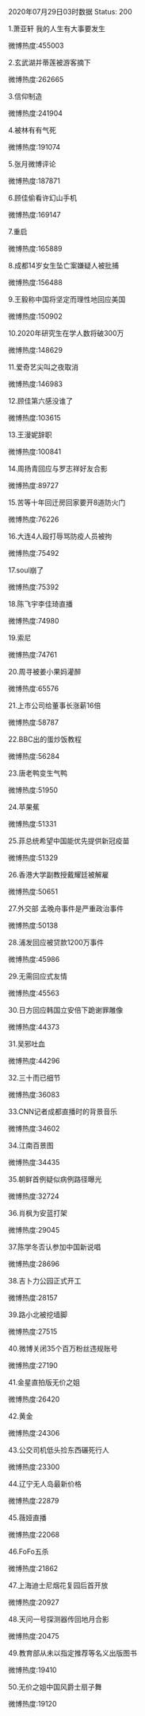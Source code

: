 2020年07月29日03时数据
Status: 200

1.萧亚轩 我的人生有大事要发生

微博热度:455003

2.玄武湖并蒂莲被游客摘下

微博热度:262665

3.信仰制造

微博热度:241904

4.被林有有气死

微博热度:191074

5.张月微博评论

微博热度:187871

6.顾佳偷看许幻山手机

微博热度:169147

7.重启

微博热度:165889

8.成都14岁女生坠亡案嫌疑人被批捕

微博热度:156488

9.王毅称中国将坚定而理性地回应美国

微博热度:150902

10.2020年研究生在学人数将破300万

微博热度:148629

11.爱奇艺尖叫之夜取消

微博热度:146983

12.顾佳第六感没谁了

微博热度:103615

13.王漫妮辞职

微博热度:100841

14.周扬青回应与罗志祥好友合影

微博热度:89727

15.苦等十年回迁房回家要开8道防火门

微博热度:76226

16.大连4人殴打辱骂防疫人员被拘

微博热度:75492

17.soul崩了

微博热度:75392

18.陈飞宇李佳琦直播

微博热度:74980

19.索尼

微博热度:74761

20.周寻被姜小果妈灌醉

微博热度:65576

21.上市公司给董事长涨薪16倍

微博热度:58787

22.BBC出的蛋炒饭教程

微博热度:56284

23.唐老鸭变生气鸭

微博热度:51950

24.苹果蕉

微博热度:51331

25.菲总统希望中国能优先提供新冠疫苗

微博热度:51329

26.香港大学副教授戴耀廷被解雇

微博热度:50651

27.外交部 孟晚舟事件是严重政治事件

微博热度:50138

28.浦发回应被贷款1200万事件

微博热度:45986

29.无需回应式友情

微博热度:45563

30.日方回应韩国立安倍下跪谢罪雕像

微博热度:44373

31.吴邪吐血

微博热度:44296

32.三十而已细节

微博热度:36083

33.CNN记者成都直播时的背景音乐

微博热度:34602

34.江南百景图

微博热度:34435

35.朝鲜首例疑似病例路径曝光

微博热度:32724

36.肖枫为安蓝打架

微博热度:29045

37.陈学冬否认参加中国新说唱

微博热度:28696

38.吉卜力公园正式开工

微博热度:28157

39.路小北被挖墙脚

微博热度:27515

40.微博关闭35个百万粉丝违规账号

微博热度:27190

41.金星直拍版无价之姐

微博热度:26420

42.黄金

微博热度:24306

43.公交司机低头捡东西碾死行人

微博热度:23300

44.辽宁无人岛最新价格

微博热度:22879

45.薇娅直播

微博热度:22068

46.FoFo五杀

微博热度:21862

47.上海迪士尼烟花复园后首开放

微博热度:20927

48.天问一号探测器传回地月合影

微博热度:20475

49.教育部从未以指定推荐等名义出版图书

微博热度:19410

50.无价之姐中国风爵士扇子舞

微博热度:19120

